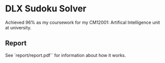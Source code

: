 # DLX Sudoku Solver 

Achieved 96% as my coursework for my CM12001: Artifical Intelligence unit at university. 

## Report
See `report/report.pdf`` for information about how it works. 
